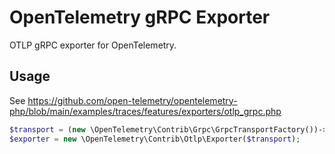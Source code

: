# OpenTelemetry gRPC Exporter

OTLP gRPC exporter for OpenTelemetry.

## Usage

See https://github.com/open-telemetry/opentelemetry-php/blob/main/examples/traces/features/exporters/otlp_grpc.php

```php
$transport = (new \OpenTelemetry\Contrib\Grpc\GrpcTransportFactory())->create('http://collector:4317');
$exporter = new \OpenTelemetry\Contrib\Otlp\Exporter($transport);
```